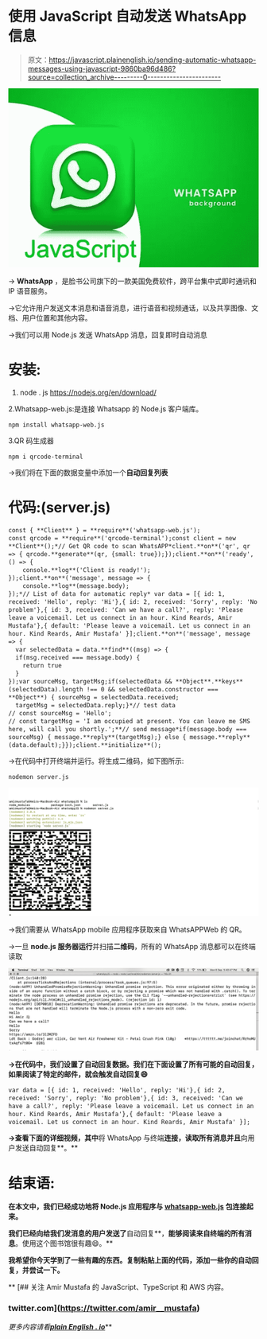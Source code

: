 # 使用 JavaScript 自动发送 WhatsApp 信息

> 原文：<https://javascript.plainenglish.io/sending-automatic-whatsapp-messages-using-javascript-9860ba96d486?source=collection_archive---------0----------------------->

![](img/ddf2c77f61f0c571cd3cfd95545d8334.png)

→ **WhatsApp** ，是脸书公司旗下的一款美国免费软件，跨平台集中式即时通讯和 IP 语音服务。

→它允许用户发送文本消息和语音消息，进行语音和视频通话，以及共享图像、文档、用户位置和其他内容。

→我们可以用 Node.js 发送 WhatsApp 消息，回复即时自动消息

# 安装:

1.  node . js https://nodejs.org/en/download/

2.Whatsapp-web.js:是连接 Whatsapp 的 Node.js 客户端库。

```
npm install whatsapp-web.js
```

3.QR 码生成器

```
npm i qrcode-terminal
```

→我们将在下面的数据变量中添加一个**自动回复列表**

# 代码:(server.js)

```
const { **Client** } = **require**('whatsapp-web.js');
const qrcode = **require**('qrcode-terminal');const client = new **Client**();*// Get QR code to scan WhatsAPP*client.**on**('qr', qr => { qrcode.**generate**(qr, {small: true});});client.**on**('ready', () => {
    console.**log**('Client is ready!');
});client.**on**('message', message => {
    console.**log**(message.body);
});*// List of data for automatic reply* var data = [{ id: 1, received: 'Hello', reply: 'Hi'},{ id: 2, received: 'Sorry', reply: 'No problem'},{ id: 3, received: 'Can we have a call?', reply: 'Please leave a voicemail. Let us connect in an hour. Kind Reards, Amir Mustafa'},{ default: 'Please leave a voicemail. Let us connect in an hour. Kind Reards, Amir Mustafa' }];client.**on**('message', message => {
  var selectedData = data.**find**((msg) => {
  if(msg.received === message.body) {
    return true
  }
});var sourceMsg, targetMsg;if(selectedData && **Object**.**keys**(selectedData).length !== 0 && selectedData.constructor === **Object**) { sourceMsg = selectedData.received;
  targetMsg = selectedData.reply;}*// test data
// const sourceMsg = 'Hello';
// const targetMsg = 'I am occupied at present. You can leave me SMS here, will call you shortly.';**// send message*if(message.body === sourceMsg) { message.**reply**(targetMsg);} else { message.**reply**(data.default);}});client.**initialize**();
```

→在代码中打开终端并运行。将生成二维码，如下图所示:

```
nodemon server.js
```

![](img/7c06a845113a5c62034d1359f26bc834.png)

→我们需要从 WhatsApp mobile 应用程序获取来自 WhatsAPPWeb 的 QR。

→一旦 **node.js 服务器运行**并扫描**二维码**，所有的 WhatsApp 消息都可以在终端读取

**![](img/2314b98ffc80e95e43876fe8fa1bcd63.png)**

**→在代码中，我们设置了自动回复数据。我们在下面设置了所有可能的自动回复，如果阅读了特定的邮件，就会触发自动回复😄**

```
var data = [{ id: 1, received: 'Hello', reply: 'Hi'},{ id: 2, received: 'Sorry', reply: 'No problem'},{ id: 3, received: 'Can we have a call?', reply: 'Please leave a voicemail. Let us connect in an hour. Kind Reards, Amir Mustafa'},{ default: 'Please leave a voicemail. Let us connect in an hour. Kind Reards, Amir Mustafa' }];
```

**→查看下面的详细视频，其中**将 WhatsApp 与终端**连接，**读取所有消息**并且**向用户发送自动回复**。**

# **结束语:**

**在本文中，我们已经成功地将 Node.js 应用程序与 [whatsapp-web.js](https://docs.wwebjs.dev/) 包连接起来。**

**我们已经向给我们发消息的用户发送了**自动回复**，**能够阅读来自终端的所有消息**。使用这个图书馆很有趣😄。**

**我希望你今天学到了一些有趣的东西。复制粘贴上面的代码，添加一些你的自动回复，并尝试一下。**

**[](https://twitter.com/amir__mustafa) [## 关注 Amir Mustafa 的 JavaScript、TypeScript 和 AWS 内容。

### twitter.com](https://twitter.com/amir__mustafa) 

*更多内容请看*[***plain English . io***](http://plainenglish.io/)**
